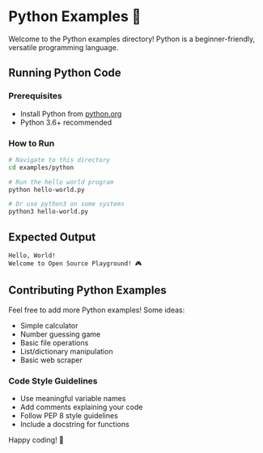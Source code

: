 # Python Examples 🐍

Welcome to the Python examples directory! Python is a beginner-friendly, versatile programming language.

## Running Python Code

### Prerequisites
- Install Python from [python.org](https://www.python.org/downloads/)
- Python 3.6+ recommended

### How to Run
```bash
# Navigate to this directory
cd examples/python

# Run the hello world program
python hello-world.py

# Or use python3 on some systems
python3 hello-world.py
```

## Expected Output
```
Hello, World!
Welcome to Open Source Playground! 🎮
```

## Contributing Python Examples

Feel free to add more Python examples! Some ideas:
- Simple calculator
- Number guessing game
- Basic file operations
- List/dictionary manipulation
- Basic web scraper

### Code Style Guidelines
- Use meaningful variable names
- Add comments explaining your code
- Follow PEP 8 style guidelines
- Include a docstring for functions

Happy coding! 🎉